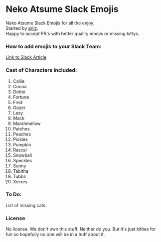 # Neko Atsume Slack Emojis

Neko Atsume Slack Emojis for all the enjoy.  
Started by [@liz](https://github.com/liz).  
Happy to accept PR's with better quality emojis or missing kittys.  

### How to add emojis to your Slack Team:

[Link to Slack Article](https://get.slack.help/hc/en-us/articles/202931348-Emoji-and-emoticons)

### Cast of Characters Included:

1. Callie 
2. Cocoa
3. Dottie
4. Fortune
5. Fred
6. Gozer
7. Lexy
8. Mack
9. Marshmellow
10. Patches
11. Peaches
12. Pickles
13. Pumpkin
14. Rascal
15. Snowball
16. Speckles
17. Sunny
18. Tabitha
19. Tubbs
20. Xerxes

### To Do:

List of missing cats.

### License 
No license.  We don't own this stuff.  Neither do you.  But it's just kitties for fun so hopefully no one will be in a huff about it.
